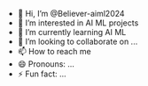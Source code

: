 - 👋 Hi, I’m @Believer-aiml2024
- 👀 I’m interested in AI ML projects
- 🌱 I’m currently learning AI ML
- 💞️ I’m looking to collaborate on ...
- 📫 How to reach me 
- 😄 Pronouns: ...
- ⚡ Fun fact: ...

<!---
Believer-aiml2024/Believer-aiml2024 is a ✨ special ✨ repository because its `README.md` (this file) appears on your GitHub profile.
You can click the Preview link to take a look at your changes.
--->
